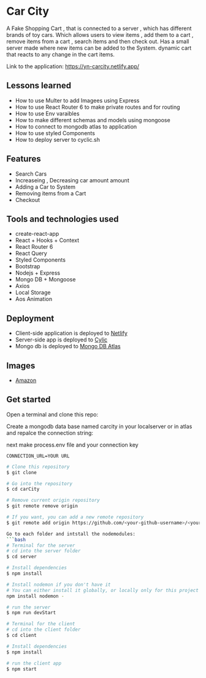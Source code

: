 # Car City

A Fake Shopping Cart , that is connected to a server , which has different brands of toy cars. Which allows users to view items , add them to a cart , remove items from a cart , search items and then check out. Has a small server
made where new items can be added to the System. dynamic cart that reacts to any change in the cart items.

Link to the application: https://yn-carcity.netlify.app/

## Lessons learned

- How to use Multer to add Imagees using Express
- How to use React Router 6 to make private routes and for routing
- How to use Env varaibles
- How to make different schemas and models using mongoose
- How to connect to mongodb atlas to application
- How to use styled Components
- How to deploy server to cyclic.sh


## Features

- Search Cars
- Increaseing , Decreasing car amount amount
- Adding a Car to System
- Removing items from a Cart
- Checkout


## Tools and technologies used

- create-react-app
- React + Hooks + Context
- React Router 6
- React Query
- Styled Components
- Bootstrap
- Nodejs + Express
- Mongo DB + Mongoose
- Axios
- Local Storage
- Aos Animation


## Deployment

- Client-side application is deployed to [Netlify](https://netlify.com/)<br />
- Server-side app is deployed to [Cylic](https://www.cyclic.sh/)
- Mongo db is deployed to [Mongo DB Atlas](https://cloud.mongodb.com/)

## Images
- [Amazon](https://www.amazon.com/)

## Get started

Open a terminal and clone this repo:

Create a mongodb data base named carcity in your localserver or in atlas and repalce the connection string:

next make process.env file  and your connection key 

```
CONNECTION_URL=YOUR URL 
```

```bash
# Clone this repository
$ git clone 

# Go into the repository
$ cd carCity

# Remove current origin repository
$ git remote remove origin

# If you want, you can add a new remote repository
$ git remote add origin https://github.com/<your-github-username>/<your-repo-name>.git

Go to each folder and intstall the nodemodules:
```bash
# Terminal for the server
# cd into the server folder
$ cd server

# Install dependencies
$ npm install

# Install nodemon if you don't have it
# You can either install it globally, or locally only for this project (remove the -g flag)
npm install nodemon -

# run the server
$ npm run devStart
```

```bash
# Terminal for the client
# cd into the client folder
$ cd client

# Install dependencies
$ npm install

# run the client app
$ npm start
```
```
